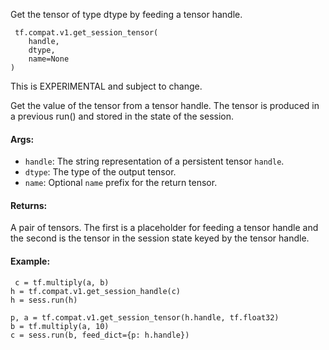 
Get the tensor of type dtype by feeding a tensor handle.

```
 tf.compat.v1.get_session_tensor(
    handle,
    dtype,
    name=None
)
```

This is EXPERIMENTAL and subject to change.

Get the value of the tensor from a tensor handle. The tensor is produced in a previous run() and stored in the state of the session.
#### Args:
- `handle`: The string representation of a persistent tensor `handle`.
- `dtype`: The type of the output tensor.
- `name`: Optional `name` prefix for the return tensor.
#### Returns:

A pair of tensors. The first is a placeholder for feeding a tensor handle and the second is the tensor in the session state keyed by the tensor handle.
#### Example:

```
 c = tf.multiply(a, b)
h = tf.compat.v1.get_session_handle(c)
h = sess.run(h)

p, a = tf.compat.v1.get_session_tensor(h.handle, tf.float32)
b = tf.multiply(a, 10)
c = sess.run(b, feed_dict={p: h.handle})
```
